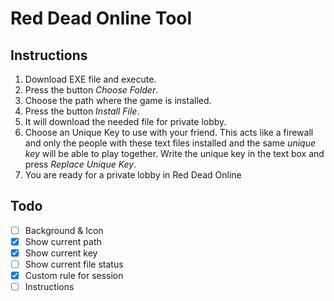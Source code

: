 # Red Dead Online Tool
## Instructions
1. Download EXE file and execute.
1. Press the button _Choose Folder_.
1. Choose the path where the game is installed.
1. Press the button _Install File_.
1. It will download the needed file for private lobby.
1. Choose an Unique Key to use with your friend. This acts like a firewall and only the people with these text files installed and the same *unique key* will be able to play together. Write the unique key in the text box and press *Replace Unique Key*.
1. You are ready for a private lobby in Red Dead Online

## Todo
- [ ] Background & Icon
- [x] Show current path
- [x] Show current key
- [ ] Show current file status
- [x] Custom rule for session
- [ ] Instructions